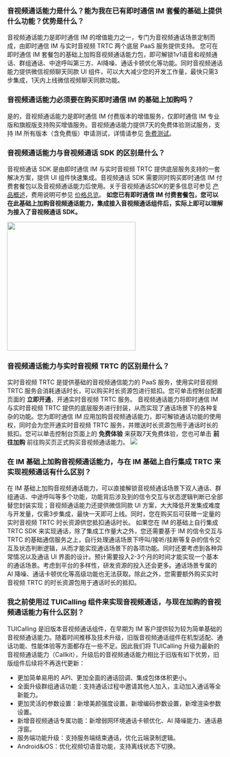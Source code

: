 

### 	音视频通话能力是什么？能为我在已有即时通信 IM 套餐的基础上提供什么功能？优势是什么？
音视频通话能力是即时通信 IM 的增值能力之一，专门为音视频通话场景定制而成，由即时通信 IM 与实时音视频 TRTC 两个底层 PaaS  服务提供支持。
您可在即时通信 IM 套餐包的基础上加购音视频通话能力包，即可解锁1v1语音和视频通话、群组通话、中途呼叫第三方、AI降噪、通话卡顿优化等功能。同时音视频通话能力提供微信视频聊天同款 UI 组件，可以大大减少您的开发工作量，最快只需3步集成，1天内上线微信视频聊天同款功能。

### 音视频通话能力必须要在购买即时通信 IM 的基础上加购吗？
是的，音视频通话能力是即时通信 IM 付费版本的增值服务，仅即时通信 IM 专业版和旗舰版支持购买增值服务。音视频通话能力提供7天的免费体验测试服务，支持 IM 所有版本（含免费版）申请测试，详情请参见 [免费测试](https://cloud.tencent.com/document/product/269/72445#.E6.AD.A5.E9.AA.A41.EF.BC.9A.E5.BC.80.E9.80.9A.E9.9F.B3.E8.A7.86.E9.A2.91.E6.9C.8D.E5.8A.A1)。

### 音视频通话能力与音视频通话 SDK 的区别是什么？
音视频通话 SDK 是由即时通信 IM 与实时音视频 TRTC 提供底层服务支持的一套解决方案，提供 UI 组件快速集成。音视频通话 SDK 需要同时购买即时通信 IM 付费套餐包以及音视频通话能力后使用。关于音视频通话SDK的更多信息可参见 [产品概述](https://cloud.tencent.com/document/product/1640/79964)，费用说明可参见 [价格总览](https://cloud.tencent.com/document/product/1640/79968)。
**如您已有即时通信 IM 付费套餐包，您可以在此基础上加购音视频通话能力，集成接入音视频通话组件后，实际上即可以理解为接入了音视频通话 SDK。**

<img src="https://qcloudimg.tencent-cloud.cn/raw/720dd0f75901dba02f4a8865d5008f37.png" style = "width:300px">  

### 音视频通话能力与实时音视频 TRTC 的区别是什么？

实时音视频 TRTC 是提供基础的音视频通信能力的 PaaS 服务，使用实时音视频 TRTC 服务会消耗通话时长，可以购买时长资源包进行抵扣。您可单击控制台配置页面的 **立即开通**，开通实时音视频 TRTC 服务。
音视频通话能力将即时通信 IM 与实时音视频 TRTC 提供的底层服务进行封装，从而实现了通话场景下的各种复杂的功能。您为即时通信 IM 应用加购音视频通话能力，即可解锁通话功能的使用权，同时会为您开通实时音视频 TRTC 服务，并赠送时长资源包用于通话时长的抵扣。您可以单击控制台页面上的 **免费体验** 来获取7天免费体验，您也可单击 **前往加购** 前往购买页正式购买音视频通话能力。
![](https://qcloudimg.tencent-cloud.cn/raw/ecc4fa1a9efa4d7a9a46ee8b5938e3af.png)

### 在 IM 基础上加购音视频通话能力，与在 IM 基础上自行集成 TRTC 来实现视频通话有什么区别？
在 IM 基础上加购音视频通话能力，可以直接解锁音视频通话场景下双人通话、群组通话、中途呼叫等多个功能，功能背后涉及到的信令交互与状态逻辑判断已全部替您封装实现；音视频通话能力还提供微信同款 UI 方案，大大降低开发集成难度与开发量，仅需3步集成，最快一天即可上线。同时，您在购买后可获赠一定量的实时音视频 TRTC 时长资源供您抵扣通话时长。
如果您在 IM 的基础上自行集成 TRTC SDK 来实现通话，除了集成工作量大之外，您还需要基于 IM 的信令交互与 TRTC 的基础通信服务之上，自行处理通话场景下呼叫/接听/挂断等复杂的信令交互及状态判断逻辑，从而才能实现通话场景下的各项功能。同时还要考虑到各种异常情况以及通话 UI 界面的设计。预计需要投入2-3个月的时间才能实现一个基本的通话场景。考虑到平台的多样性，研发资源的投入还会更多。通话场景专属的 AI 降噪、通话卡顿优化等高级功能也无法获取。除此之外，您需要额外购买实时音视频 TRTC 的时长资源包用于通话时长的抵扣。

### 我之前使用过 TUICalling 组件来实现音视频通话，与现在加购的音视频通话能力有什么区别？
TUICalling 是旧版本音视频通话组件，在早期为 IM 客户提供较为较为简单基础的音视频通话能力。随着时间推移及技术升级，旧版音视频通话组件在机型适配、通话功能、性能体验等方面都存在一些不足。因此我们将 TUICalling 升级为最新的音视频通话能力（Callkit），升级后的音视频通话能力相比于旧版有如下优势，旧版组件后续将不再迭代更新：
- 更加简单易用的 API、更加全面的通话回调、集成包体体积更小。
- 全面升级群组通话功能：支持通话过程中邀请其他人加入，主动加入通话等全新能力。
- 更加灵活的参数设置：新增美颜强度设置，新增编码参数设置，新增渲染参数设置。
- 新增音视频通话专属功能：新增弱网环境通话卡顿优化、AI 降噪能力、通话悬浮窗。
- 服务端功能升级：支持服务端结束通话，优化云端录制逻辑。
- Android&iOS：优化视频切语音功能，支持离线状态下切换。

